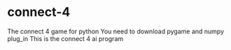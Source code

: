 # connect-4
The connect 4 game for python
You need to download pygame and numpy plug_in
This is the connect 4 ai program
